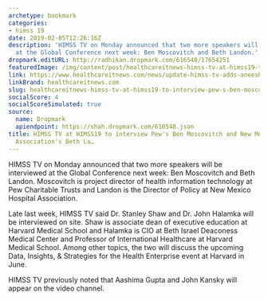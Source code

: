```yaml
---
archetype: bookmark
categories:
- himss 19
date: 2019-02-05T12:26:16Z
description: 'HIMSS TV on Monday announced that two more speakers will be interviewed
  at the Global Conference next week: Ben Moscovitch and Beth Landon.'
dropmark.editURL: http://radhikan.dropmark.com/616548/17654251
featuredImage: /img/content/post/healthcareitnews-himss-tv-at-himss19-to-interview-pew-s-ben-moscovitch-and-new-mexico-hospital-association-s-beth-la.png
link: https://www.healthcareitnews.com/news/update-himss-tv-adds-aneesh-chopra-dods-stacy-cummings-himss19-schedule
linkBrand: healthcareitnews.com
slug: healthcareitnews-himss-tv-at-himss19-to-interview-pew-s-ben-moscovitch-and-new-mexico-hospital-association-s-beth-la
socialScore: 4
socialScoreSimulated: true
source:
  name: Dropmark
  apiendpoint: https://shah.dropmark.com/616548.json
title: HIMSS TV at HIMSS19 to interview Pew's Ben Moscovitch and New Mexico Hospital
  Association's Beth La…
---
```

HIMSS TV on Monday announced that two more speakers will be interviewed at the Global Conference next week: Ben Moscovitch and Beth Landon. Moscovitch is project director of health information technology at Pew Charitable Trusts and Landon is the Director of Policy at New Mexico Hospital Association.

Late last week, HIMSS TV said Dr. Stanley Shaw and Dr. John Halamka will be interviewed on site. Shaw is associate dean of executive education at Harvard Medical School and Halamka is CIO at Beth Israel Deaconess Medical Center and Professor of International Healthcare at Harvard Medical School. Among other topics, the two will discuss the upcoming Data, Insights, & Strategies for the Health Enterprise event at Harvard in June.

HIMSS TV previously noted that Aashima Gupta and John Kansky will appear on the video channel.

